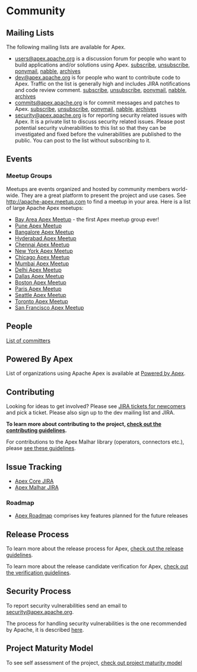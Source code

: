 # Community

## Mailing Lists

The following mailing lists are available for Apex.

- [users@apex.apache.org](http://mail-archives.apache.org/mod_mbox/apex-users/) is a discussion forum for people who want to build applications and/or solutions using Apex. [subscribe](mailto:users-subscribe@apex.apache.org?subject=send%20this%20email%20to%20subscribe), [unsubscribe](mailto:users-unsubscribe@apex.apache.org?subject=send%20this%20email%20to%20unsubscribe), [ponymail](https://lists.apache.org/list.html?users@apex.apache.org), [nabble](https://s.apache.org/apex-users), [archives](http://mail-archives.apache.org/mod_mbox/apex-users/)
- [dev@apex.apache.org](http://mail-archives.apache.org/mod_mbox/apex-dev/) is for people who want to contribute code to Apex. Traffic on the list is generally high and includes JIRA notifications and code review comment. [subscribe](mailto:dev-subscribe@apex.apache.org?subject=send%20this%20email%20to%20subscribe), [unsubscribe](mailto:dev-unsubscribe@apex.apache.org?subject=send%20this%20email%20to%20unsubscribe), [ponymail](https://lists.apache.org/list.html?dev@apex.apache.org), [nabble](https://s.apache.org/apex-dev), [archives](http://mail-archives.apache.org/mod_mbox/apex-dev/)
- [commits@apex.apache.org](http://mail-archives.apache.org/mod_mbox/apex-commits/) is for commit messages and patches to Apex. [subscribe](mailto:commits-subscribe@apex.apache.org?subject=send%20this%20email%20to%20subscribe), [unsubscribe](mailto:commits-unsubscribe@apex.apache.org?subject=send%20this%20email%20to%20unsubscribe), [ponymail](https://lists.apache.org/list.html?commits@apex.apache.org), [nabble](https://s.apache.org/apex-commits), [archives](http://mail-archives.apache.org/mod_mbox/apex-commits/)
- [security@apex.apache.org](mailto:security@apex.apache.org) is for reporting security related issues with Apex. It is a private list to discuss security related issues. Please post potential security vulnerabilities to this list so that they can be investigated and fixed before the vulnerabilities are published to the public. You can post to the list without subscribing to it.

## Events

### Meetup Groups

Meetups are events organized and hosted by community members world-wide. They are a great platform to present the project and use cases. See http://apache-apex.meetup.com to find a meetup in your area. Here is a list of large Apache Apex meetups:

- [Bay Area Apex Meetup](https://www.meetup.com/Apache-Apex-Bay-Area/) - the first Apex meetup group ever!
- [Pune Apex Meetup](https://www.meetup.com/Apache-Apex-Pune/)
- [Bangalore Apex Meetup](https://www.meetup.com/Apache-Apex-Bengaluru/)
- [Hyderabad Apex Meetup](https://www.meetup.com/Apache-Apex-Hyderabad/)
- [Chennai Apex Meetup](https://www.meetup.com/Apache-Apex-Chennai/)
- [New York Apex Meetup](https://www.meetup.com/Apache-Apex-New-York/)
- [Chicago Apex Meetup](https://www.meetup.com/Apache-Apex-Chicago/)
- [Mumbai Apex Meetup](https://www.meetup.com/Apache-Apex-Mumbai/)
- [Delhi Apex Meetup](https://www.meetup.com/Apache-Apex-Delhi/)
- [Dallas Apex Meetup](https://www.meetup.com/Apache-Apex-Dallas/)
- [Boston Apex Meetup](https://www.meetup.com/Apache-Apex-Boston/)
- [Paris Apex Meetup](https://www.meetup.com/Apache-Apex-Next-Gen-Native-Hadoop-Big-Data-Paris-Chapter/)
- [Seattle Apex Meetup](https://www.meetup.com/Apache-Apex-Seattle/)
- [Toronto Apex Meetup](https://www.meetup.com/Apache-Apex-Toronto/)
- [San Francisco Apex Meetup](https://www.meetup.com/Apache-Apex-SF/)

## People

[List of committers](/people.html)

## Powered By Apex

List of organizations using Apache Apex is available at [Powered by Apex](/powered-by-apex.html).

## Contributing

Looking for ideas to get involved? Please see [JIRA tickets for newcomers](https://issues.apache.org/jira/issues/?jql=project%20in%20%28APEXCORE%2C%20APEXMALHAR%29%20and%20resolution%20%3D%20Unresolved%20and%20labels%20%3D%20newbie) and pick a ticket. Please also sign up to the dev mailing list and JIRA. 

**To learn more about contributing to the project, [check out the contributing guidelines](/contributing.html).**

For contributions to the Apex Malhar library (operators, connectors etc.), please [see these guidelines](/malhar-contributing.html).

## Issue Tracking

- [Apex Core JIRA](https://issues.apache.org/jira/browse/APEXCORE/)
- [Apex Malhar JIRA](https://issues.apache.org/jira/browse/APEXMALHAR/)

### Roadmap

- [Apex Roadmap](roadmap.html) comprises key features planned for the future releases

## Release Process

To learn more about the release process for Apex, [check out the release guidelines](/release.html).

To learn more about the release candidate verification for Apex, [check out the verification guidelines](/verification.html).

## Security Process

To report security vulnerabilities send an email to [security@apex.apache.org](mailto:security@apex.apache.org).

The process for handling security vulnerabilities is the one recommended by Apache, it is described [here](http://www.apache.org/security/committers.html).

## Project Maturity Model

To see self assessment of the project, [check out project maturity model](/maturity.html)

